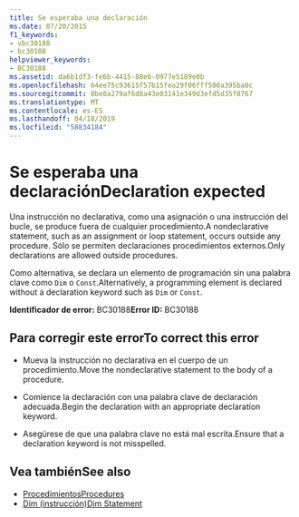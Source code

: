 ```yaml
---
title: Se esperaba una declaración
ms.date: 07/20/2015
f1_keywords:
- vbc30188
- bc30188
helpviewer_keywords:
- BC30188
ms.assetid: da6b1df3-fe6b-4415-88e6-0977e5189e0b
ms.openlocfilehash: 64ee75c93615f57b15fea29f06fff500a395ba0c
ms.sourcegitcommit: 0be8a279af6d8a43e03141e349d3efd5d35f8767
ms.translationtype: MT
ms.contentlocale: es-ES
ms.lasthandoff: 04/18/2019
ms.locfileid: "58834184"
---
```

# <a name="declaration-expected"></a><span data-ttu-id="bb3ac-102">Se esperaba una declaración</span><span class="sxs-lookup"><span data-stu-id="bb3ac-102">Declaration expected</span></span>
<span data-ttu-id="bb3ac-103">Una instrucción no declarativa, como una asignación o una instrucción del bucle, se produce fuera de cualquier procedimiento.</span><span class="sxs-lookup"><span data-stu-id="bb3ac-103">A nondeclarative statement, such as an assignment or loop statement, occurs outside any procedure.</span></span> <span data-ttu-id="bb3ac-104">Sólo se permiten declaraciones procedimientos externos.</span><span class="sxs-lookup"><span data-stu-id="bb3ac-104">Only declarations are allowed outside procedures.</span></span>  
  
 <span data-ttu-id="bb3ac-105">Como alternativa, se declara un elemento de programación sin una palabra clave como `Dim` o `Const`.</span><span class="sxs-lookup"><span data-stu-id="bb3ac-105">Alternatively, a programming element is declared without a declaration keyword such as `Dim` or `Const`.</span></span>  
  
 <span data-ttu-id="bb3ac-106">**Identificador de error:** BC30188</span><span class="sxs-lookup"><span data-stu-id="bb3ac-106">**Error ID:** BC30188</span></span>  
  
## <a name="to-correct-this-error"></a><span data-ttu-id="bb3ac-107">Para corregir este error</span><span class="sxs-lookup"><span data-stu-id="bb3ac-107">To correct this error</span></span>  
  
-   <span data-ttu-id="bb3ac-108">Mueva la instrucción no declarativa en el cuerpo de un procedimiento.</span><span class="sxs-lookup"><span data-stu-id="bb3ac-108">Move the nondeclarative statement to the body of a procedure.</span></span>  
  
-   <span data-ttu-id="bb3ac-109">Comience la declaración con una palabra clave de declaración adecuada.</span><span class="sxs-lookup"><span data-stu-id="bb3ac-109">Begin the declaration with an appropriate declaration keyword.</span></span>  
  
-   <span data-ttu-id="bb3ac-110">Asegúrese de que una palabra clave no está mal escrita.</span><span class="sxs-lookup"><span data-stu-id="bb3ac-110">Ensure that a declaration keyword is not misspelled.</span></span>  
  
## <a name="see-also"></a><span data-ttu-id="bb3ac-111">Vea también</span><span class="sxs-lookup"><span data-stu-id="bb3ac-111">See also</span></span>

- [<span data-ttu-id="bb3ac-112">Procedimientos</span><span class="sxs-lookup"><span data-stu-id="bb3ac-112">Procedures</span></span>](../../../visual-basic/programming-guide/language-features/procedures/index.md)
- [<span data-ttu-id="bb3ac-113">Dim (instrucción)</span><span class="sxs-lookup"><span data-stu-id="bb3ac-113">Dim Statement</span></span>](../../../visual-basic/language-reference/statements/dim-statement.md)
